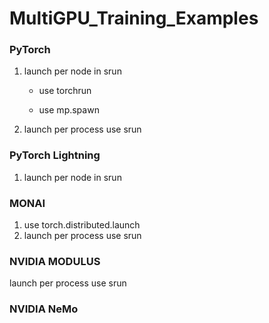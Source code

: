 # MultiGPU_Training_Examples
### PyTorch 
  1. launch per node in srun
    
     - use torchrun
    
     - use mp.spawn
    
  2. launch per process use srun
### PyTorch Lightning
  1. launch per node in srun

### MONAI
  1. use torch.distributed.launch
  2. launch per process use srun

### NVIDIA MODULUS
  launch per process use srun

### NVIDIA NeMo 
